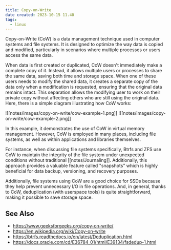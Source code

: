 ```yaml
---
title: Copy-on-Write
date created: 2023-10-15 11.40
tags:
  - linux
---
```

Copy-on-Write (CoW) is a data management technique used in computer systems and file systems. It is designed to optimize the way data is copied and modified, particularly in scenarios where multiple processes or users access the same data.

When data is first created or duplicated, CoW doesn't immediately make a complete copy of it. Instead, it allows multiple users or processes to share the same data, saving both time and storage space. When one of these users needs to modify the shared data, it creates a separate copy of the data only when a modification is requested, ensuring that the original data remains intact. This separation allows the modifying user to work on their private copy without affecting others who are still using the original data. Here, there is a simple diagram illustrating how CoW works:

![[notes/images/copy-on-write/cow-example-1.png]]
![[notes/images/copy-on-write/cow-example-2.png]]

In this example, it demonstrates the use of CoW in virtual memory management. However, CoW is employed in many places, including file systems, as well as within applications and libraries themselves.

For instance, when discussing file systems specifically, Btrfs and ZFS use CoW to maintain the integrity of the file system under unexpected conditions without traditional [[notes/Journaling]]. Additionally, this approach provides a valuable feature called "snapshots" which is highly beneficial for data backup, versioning, and recovery purposes.

Additionally, file systems using CoW are a good choice for SSDs because they help prevent unnecessary I/O in file operations. And, in general, thanks to CoW, deduplication (with userspace tools) is quite straightforward, making it possible to save storage space.

## See Also

* https://www.geeksforgeeks.org/copy-on-write/
* https://en.wikipedia.org/wiki/Copy-on-write
* https://btrfs.readthedocs.io/en/latest/Deduplication.html
* https://docs.oracle.com/cd/E36784_01/html/E39134/fsdedup-1.html